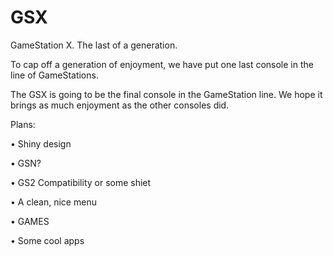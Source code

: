 # GSX
GameStation X. The last of a generation.

To cap off a generation of enjoyment, we have put one last console in the line of GameStations.

The GSX is going to be the final console in the GameStation line.
We hope it brings as much enjoyment as the other consoles did.

Plans:

• Shiny design

• GSN?

• GS2 Compatibility or some shiet

• A clean, nice menu

• GAMES

• Some cool apps
